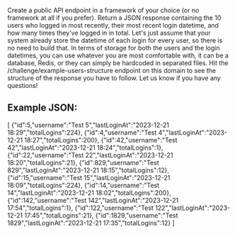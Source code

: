 Create a public API endpoint in a framework of your choice (or no framework at all if you prefer). 
Return a JSON response containing the 10 users who logged in most recently, their most recent login datetime, and how many times they've logged in in total.
Let's just assume that your system already store the datetime of each login for every user, so there is no need to build that. 
In terms of storage for both the users and the login datetimes, you can use whatever you are most comfortable with, it can be a database, Redis, or they can simply be hardcoded in separated files. 
Hit the /challenge/example-users-structure endpoint on this domain to see the structure of the response you have to follow. 
Let us know if you have any questions!

## Example JSON:
[
    {"id":5,"username":"Test 5","lastLoginAt":"2023-12-21 18:29","totalLogins":224},
    {"id":4,"username":"Test 4","lastLoginAt":"2023-12-21 18:27","totalLogins":200},
    {"id":42,"username":"Test 42","lastLoginAt":"2023-12-21 18:24","totalLogins":1},
    {"id":22,"username":"Test 22","lastLoginAt":"2023-12-21 18:20","totalLogins":21},
    {"id":829,"username":"Test 829","lastLoginAt":"2023-12-21 18:15","totalLogins":12},
    {"id":15,"username":"Test 15","lastLoginAt":"2023-12-21 18:09","totalLogins":224},
    {"id":14,"username":"Test 14","lastLoginAt":"2023-12-21 18:02","totalLogins":200},
    {"id":142,"username":"Test 142","lastLoginAt":"2023-12-21 17:54","totalLogins":1},
    {"id":122,"username":"Test 122","lastLoginAt":"2023-12-21 17:45","totalLogins":21},
    {"id":1829,"username":"Test 1829","lastLoginAt":"2023-12-21 17:35","totalLogins":12}
]
